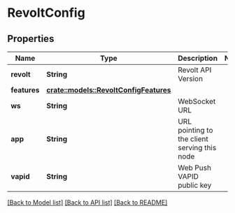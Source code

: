 # RevoltConfig

## Properties

Name | Type | Description | Notes
------------ | ------------- | ------------- | -------------
**revolt** | **String** | Revolt API Version | 
**features** | [**crate::models::RevoltConfigFeatures**](RevoltConfig_features.md) |  | 
**ws** | **String** | WebSocket URL | 
**app** | **String** | URL pointing to the client serving this node | 
**vapid** | **String** | Web Push VAPID public key | 

[[Back to Model list]](../README.md#documentation-for-models) [[Back to API list]](../README.md#documentation-for-api-endpoints) [[Back to README]](../README.md)


